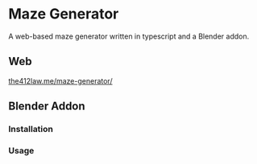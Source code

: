 # Maze Generator

A web-based maze generator written in typescript and a Blender addon.

## Web
[the412law.me/maze-generator/](the412law.me/maze-generator/)

## Blender Addon
### Installation

### Usage
